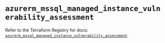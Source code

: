 # `azurerm_mssql_managed_instance_vulnerability_assessment`

Refer to the Terraform Registry for docs: [`azurerm_mssql_managed_instance_vulnerability_assessment`](https://registry.terraform.io/providers/hashicorp/azurerm/4.45.1/docs/resources/mssql_managed_instance_vulnerability_assessment).
